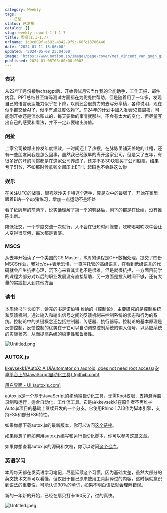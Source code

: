 ```yaml
---
category: Weekly
tags:
  - 总结
status: 已发布
catalog: []
slug: weekly-report-1-1-1-7
title: 周报(1.1-1.7)
urlname: 1c8c009f-e692-4342-9f9c-66fc13786446
date: '2024-01-11 18:06:00'
updated: '2024-05-08 23:04:00'
image: 'https://www.notion.so/images/page-cover/met_vincent_van_gogh_ginoux.jpg'
published: 2024-01-08T08:00:00.000Z
---
```


### 表达


从22年11月份接触chatgpt后，开始尝试用它当作我的全能助手，工作汇报，邮件内容，PPT总结甚至编码测试方面都在为我提供帮助，但是随着用了一年多，发现自己的语言表达能力似乎在下降，以前还会很费力的去写分享稿，各种说明，现在似乎都交给AI了，似乎有点过度依赖了。在24年的计划中加入发表52篇周报，可能刚开始还是流水账式的，每天要做的事情就那些，不会有太大的变化，但尽量写出自己的感受和看法，并不一定非要输出价值。


### 闲扯


上家公司被爆出停发年度绩效，一时间还上了热搜，在脉脉里铺天盖地的吐槽，还有一些朋友问我是怎么回事，虽然我已经很早的离开这家公司，但是呆了五年，有很多好的坏的习惯都是在这家公司养成了，还差不多30块钱买了公司股票，结果亏了51%，不如那时候拿钱全部压上ETH，起码也不会跌这么惨


### 娱乐


在关注UFC的战事，很喜欢沙夫卡特这个选手，算是次中的最强了，开始在家里跟着B站一个up猪练习，增加一点运动不是坏处


看了纸牌屋的前两季，说实话理解了第一季的套路后，剩下的都是在延续，没有推陈出新。


降低社交，一个季度交流一次就行，人不会在很短时间骤变，吃吃喝喝吹吹牛会让人变得很厌倦，每次都是表演。


### MSCS


从去年开始读了一个美国的CS Master，本周的课程是C++数据处理，提交了四份MSCS作业，我对c/c++表示恐惧，一直写托管的高级语言，在看到低级语言的代码就会产生抗拒心理，沉下心来看其实也不是很难，但是就很抗拒，一方面目前学的课程大部分对以后的职业发展没有直接帮助，另一方面是投入时间不够，还有大量的实践投入到其他方面


### 读书


本周读书时长如下，读完的书是诺伯特·维纳的《控制论》，主要研究的是控制系统和反馈机制，通过输入和输出信号之间的反馈机制来控制系统的状态和行为的系统。控制论中的关键概念还包括控制器、传感器、执行器等。控制论的基本原理是反馈控制，反馈控制的优势在于它可以自动调整控制系统的输入信号，以适应系统的实际状态，从而提高系统的稳定性和鲁棒性。


![Untitled.png](https://prod-files-secure.s3.us-west-2.amazonaws.com/5d24fe63-e567-4804-86f9-9fdc62e13082/4d744901-b410-4924-8554-36cce6e9aab7/Untitled.png?X-Amz-Algorithm=AWS4-HMAC-SHA256&X-Amz-Content-Sha256=UNSIGNED-PAYLOAD&X-Amz-Credential=ASIAZI2LB466RHIP7TOA%2F20250218%2Fus-west-2%2Fs3%2Faws4_request&X-Amz-Date=20250218T053809Z&X-Amz-Expires=3600&X-Amz-Security-Token=IQoJb3JpZ2luX2VjEF0aCXVzLXdlc3QtMiJGMEQCIAzIuD1h3RcCn%2F%2F4l4Ixd35%2FoTMtguVbjDpmB4aqcIlKAiB%2FgFtbzNjgKXQV%2Fn4w4SmpxyYcLgF22%2B485g5I7hw%2BziqIBAiG%2F%2F%2F%2F%2F%2F%2F%2F%2F%2F8BEAAaDDYzNzQyMzE4MzgwNSIMooWEUt6fVjBeh2NjKtwDaTepCDOh02ds%2BeHVzaQN1KDPprLWxMVirIcoEUOlCzCZu48V%2BCWp7IP9plj%2Bmm3k%2BURRB4ksX%2Fl5MKtojlWXg7cffwl%2B7euTkRvvS4s0ra9UvEoUKdXeIlghu1jhN6%2BEIf5RQnpkIJDZfeo8mSvbN%2BIqXQGACSsmgk8KVnG9gM0DdwdLFpXAnJ3HGXPudkSofEPjHdVXbrlKvSVT%2BXrQUg1hqxFyf6IK3d1mqSEbbfKlsU9SnWfE2MrSd8HtHWUM8MpIabDaqRB%2BzBkpgUoiEUuWda%2BE3NMG1t%2BQUpPKNfOCOxlY3yljE0XuuadXNgUO3c%2FSEnrsfN8tM%2BmiOi%2FYuwA4zClMScFYbCVrLtLWI25TEvcZZ2ENEmEoF01cF8zyuSxnO5RfJo3nn7twACKjDxBjX8WENuJWpSrTskfg6xN9U4t0GQJVUgXUV%2FHpTYGNyV6zE7PLoiKsxBa6dVxkjHiPpx7Ui1G1IoQC2nqk%2BgCTJk7DMlilbo09VXYtCRmnnUMUZCYkNV%2BmAEbR%2BFHZP3%2BDcx%2FtA3y9Ypk%2B9qpf5GYKBoL2orlRWcb1i8FDc%2BAJhmwK%2FIZ%2F5FCSSzqAup%2FvGwdzRBsjR6vV9dFeTeCtrZHOOVDaBQiqD25Lo6swpKjQvQY6pgH%2F5qf0%2B%2BEWLhMS2uhvWYi7Gw96Tw%2B0tG2eWduLnnPYlwMKWmpawDEVWKBX2g%2F5n90%2BxazQZEBRBe3I3jSsiQJ%2BRiGaNTZcraWv1KW4NSXeAR2VOvGrHILHljQ8R6lDFpFQ2c4%2BG%2F%2FMvChwMkyW1Z09jU0H3yTof3S4cyu1jxU8JPUxhq1GxabbkIIE7%2F2TF%2FHaButNsC0bP5qVnSDzVtvThIQrk3JC&X-Amz-Signature=9b05f3b41dfe24fc4413d53ae5a9bc262f6902bbd88f0403d8cb37d5f6e523d5&X-Amz-SignedHeaders=host&x-id=GetObject)


### AUTOX.js


[kkevsekk1/AutoX: A UiAutomator on android, does not need root access(安卓平台上的JavaScript自动化工具) (github.com)](https://github.com/kkevsekk1/AutoX)


[用户界面 - UI (autoxjs.com)](http://doc.autoxjs.com/#/ui)


autox.js是一个基于JavaScript的移动端自动化工具，无需Root权限，支持悬浮窗录制和运行，适合自动化、工作流工具。它是由kkevsekk1在原作者不再维护Auto.js项目的基础上继续开发的一个分支。它使用Rhino 1.7.13作为脚本引擎，支持ES5和部分ES6特性。


如果你想下载autox.js的最新版本，你可以访问[这个链接](https://github.com/kkevsekk1/AutoX/releases)。


如果你想了解如何用autox.js编写和运行自动化脚本，你可以参考[这篇文章](https://www.cnblogs.com/ghj1976/p/autoxjs.html)。


如果你想查看autox.js的源码和文档，你可以访问[这个仓库](https://github.com/kkevsekk1/AutoX)。


### 英语学习


本周每天都在发英语学习笔记，尽量延续这个习惯，因为基础太差，虽然大部分的英文技术文章可以看懂，但仅限于自己原来使用工具翻译过的内容，这时候就意识到语法的重要性，可能认识90%的单词，如果不明白语法就会理解错误。


新的一年新的开始，已经在扇贝打卡190天了，过的真快。


![Untitled.jpeg](https://prod-files-secure.s3.us-west-2.amazonaws.com/5d24fe63-e567-4804-86f9-9fdc62e13082/c04d3014-4bd3-4142-a613-19220f0a3512/Untitled.jpeg?X-Amz-Algorithm=AWS4-HMAC-SHA256&X-Amz-Content-Sha256=UNSIGNED-PAYLOAD&X-Amz-Credential=ASIAZI2LB466RHIP7TOA%2F20250218%2Fus-west-2%2Fs3%2Faws4_request&X-Amz-Date=20250218T053809Z&X-Amz-Expires=3600&X-Amz-Security-Token=IQoJb3JpZ2luX2VjEF0aCXVzLXdlc3QtMiJGMEQCIAzIuD1h3RcCn%2F%2F4l4Ixd35%2FoTMtguVbjDpmB4aqcIlKAiB%2FgFtbzNjgKXQV%2Fn4w4SmpxyYcLgF22%2B485g5I7hw%2BziqIBAiG%2F%2F%2F%2F%2F%2F%2F%2F%2F%2F8BEAAaDDYzNzQyMzE4MzgwNSIMooWEUt6fVjBeh2NjKtwDaTepCDOh02ds%2BeHVzaQN1KDPprLWxMVirIcoEUOlCzCZu48V%2BCWp7IP9plj%2Bmm3k%2BURRB4ksX%2Fl5MKtojlWXg7cffwl%2B7euTkRvvS4s0ra9UvEoUKdXeIlghu1jhN6%2BEIf5RQnpkIJDZfeo8mSvbN%2BIqXQGACSsmgk8KVnG9gM0DdwdLFpXAnJ3HGXPudkSofEPjHdVXbrlKvSVT%2BXrQUg1hqxFyf6IK3d1mqSEbbfKlsU9SnWfE2MrSd8HtHWUM8MpIabDaqRB%2BzBkpgUoiEUuWda%2BE3NMG1t%2BQUpPKNfOCOxlY3yljE0XuuadXNgUO3c%2FSEnrsfN8tM%2BmiOi%2FYuwA4zClMScFYbCVrLtLWI25TEvcZZ2ENEmEoF01cF8zyuSxnO5RfJo3nn7twACKjDxBjX8WENuJWpSrTskfg6xN9U4t0GQJVUgXUV%2FHpTYGNyV6zE7PLoiKsxBa6dVxkjHiPpx7Ui1G1IoQC2nqk%2BgCTJk7DMlilbo09VXYtCRmnnUMUZCYkNV%2BmAEbR%2BFHZP3%2BDcx%2FtA3y9Ypk%2B9qpf5GYKBoL2orlRWcb1i8FDc%2BAJhmwK%2FIZ%2F5FCSSzqAup%2FvGwdzRBsjR6vV9dFeTeCtrZHOOVDaBQiqD25Lo6swpKjQvQY6pgH%2F5qf0%2B%2BEWLhMS2uhvWYi7Gw96Tw%2B0tG2eWduLnnPYlwMKWmpawDEVWKBX2g%2F5n90%2BxazQZEBRBe3I3jSsiQJ%2BRiGaNTZcraWv1KW4NSXeAR2VOvGrHILHljQ8R6lDFpFQ2c4%2BG%2F%2FMvChwMkyW1Z09jU0H3yTof3S4cyu1jxU8JPUxhq1GxabbkIIE7%2F2TF%2FHaButNsC0bP5qVnSDzVtvThIQrk3JC&X-Amz-Signature=e08ae9f4657f0a059f61e270ce3c6b3473525242b7ff529cad416ef8831f445f&X-Amz-SignedHeaders=host&x-id=GetObject)


